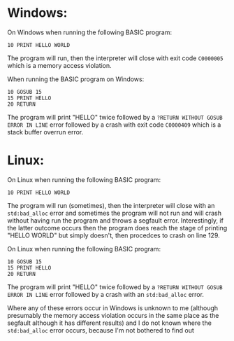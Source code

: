 # Windows:

On Windows when running the following BASIC program:

```basic
10 PRINT HELLO WORLD
```

The program will run, then the interpreter will close with exit code `C0000005` which is a memory access violation.

When running the BASIC program on Windows:

```basic
10 GOSUB 15
15 PRINT HELLO
20 RETURN
```

The program will print "HELLO" twice followed by a `?RETURN WITHOUT GOSUB ERROR IN LINE` error followed by a crash with exit code `C0000409` which is a stack buffer overrun error.

# Linux:

On Linux when running the following BASIC program:

```basic
10 PRINT HELLO WORLD
```

The program will run (sometimes), then the interpreter will close with an `std:bad_alloc` error and sometimes the program will not run and will crash without having run the program and throws a segfault error. Interestingly, if the latter outcome occurs then the program does reach the stage of printing "HELLO WORLD" but simply doesn't, then procedces to crash on line 129.

On Linux when running the following BASIC program:

```basic
10 GOSUB 15
15 PRINT HELLO
20 RETURN
```

The program will print "HELLO" twice followed by a `?RETURN WITHOUT GOSUB ERROR IN LINE` error followed by a crash with an `std:bad_alloc` error.



Where any of these errors occur in Windows is unknown to me (although presumably the memory access violation occurs in the same place as the segfault although it has different results) and I do not known where the `std:bad_alloc` error occurs, because I'm not bothered to find out